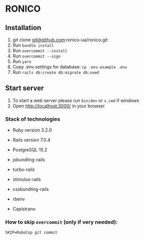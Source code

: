 # RONICO

Installation
--------------
1. git clone git@github.com:ronico-ua/ronico.git
2. Run `bundle install`
3. Run `overcommit --install`
4. Run `overcommit --sign`
5. Run `yarn`
6. Copy .env settings for database: `cp .env.example .env`
7. Run `rails db:create db:migrate db:seed`

Start server
--------------
1. To start a web server please run `bin/dev` or `s.cmd` if windows
2. Open [http://localhost:3000/](http://localhost:3000/) in your browser

### Stack of technologies
* Ruby version 3.2.0
* Rails version 7.0.4
* PostgreSQL 15.2

* jsbundling-rails
* turbo-rails
* stimulus-rails
* cssbundling-rails
* rbenv
* Capistrano


### How to skip `overcommit` (only if very needed):
`SKIP=RuboCop git commit`

